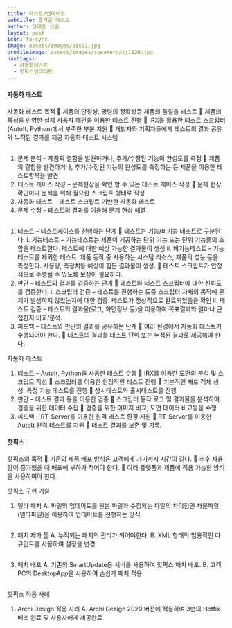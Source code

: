 ```yaml
---
title: 테스트/업데이트
subtitle: 즐거운 테스트
author: 안태준 선임
layout: post
icon: fa-sync
image: assets/images/pic03.jpg
profileimage: assets/images/speaker/atj1126.jpg
hashtags: 
  - 자동화테스트
  - 핫픽스업데이트
---
```


#### 자동화 테스트

자동화 테스트 목적
	제품의 안정성, 명령의 정확성등 제품의 품질을 테스트
	제품의 특성을 반영한 실제 사용자 패턴을 이용한 테스트 진행
	IRX를 활용한 테스트 스크립터(AutoIt, Python)에서 부족한 부분 지원
	개발자와 기획자들에게 테스트의 결과 공유와 누적된 결과를 제공
자동화 테스트 시스템

<span class="image centered"><img src="{{ 'assets/images/post/atj1126/pic_01.png' | relative_url }}" alt="" /></span>

1.	문제 분석 – 제품의 결함을 발견하거나, 추가/수정된 기능의 완성도를 측정
	제품의 결함을 발견하거나, 추가/수정된 기능의 완성도를 측정하는 등 제품을 이용한 테스트항목을 발견
2.	테스트 케이스 작성 – 문제현상을 확인 할 수 있는 테스트 케이스 작성
	문제 현상 확인이나 분석을 위해 필요한 스크립트 형태로 작성
3.	자동화 테스트 – 테스트 스크립트 기반한 자동화 테스트
4.	문제 수정 – 테스트의 결과를 이용해 문제 현상 해결

<span class="image centered"><img src="{{ 'assets/images/post/atj1126/pic_02.png' | relative_url }}" alt="" /></span>

1.	테스트 – 테스트케이스를 진행하는 단계
	테스트는 기능/비기능 테스트로 구분된다.
i.	기능테스트 – 기능테스트는 제품이 제공하는 단위 기능 또는 단위 기능들의 조합을 테스트한다. 테스트에 대한 예상 가능한 결과물이 생성
ii.	비기능테스트 – 기능테스트를 제외한 테스트. 제품 동작 중 사용하는 시스템 리소스, 제품의 성능 등을 측정한다. 사용량, 측정치등 예상이 힘든 결과물이 생성.
	테스트 스크립트가 안정적으로 수행될 수 있도록 보장이 필요하다.
2.	판단 – 테스트의 결과를 검증하는 단계
	테스트와 테스트 스크립터에 대한 신뢰도를 검증한다.
i.	스크립터 검증 – 테스트를 진행하는 도중 스크립터 자체의 동작에 문제가 발생하지 않았는지에 대한 검증. 테스트가 정상적으로 완료되었음을 확인
ii.	테스트 검증 – 테스트의 결과물(로그, 화면정보 등)을 이용하여 목표결과와 얼마나 근접한지 비교/분석.
3.	피드백 – 테스트와 판단의 결과를 공유하는 단계
	여러 환경에서 자동화 테스트가 수행되어야 한다.
	테스트의 결과를 테스트 단위 또는 누적된 결과로 제공해야 한다.

자동화 테스트
1.	테스트 – AutoIt, Python을 사용한 테스트 수행
	IRX를 이용한 도면의 분석 및 스크립트 작성
	스크립터를 이용한 안정적인 테스트 진행
	기본적인 캐드 객체 생성, 특정 기능 테스트를 진행
	상시테스트와 출시테스트를 진행
2.	판단 – 테스트 결과 등을 이용한 검증
	스크립터 동작 로그 및 결과물을 분석하여 검증을 위한 데이터 수집
	검증을 위한 이미지 비교, 도면 데이터 비교등을 수행
3.	피드백 – RT_Server를 이용한 원격 테스트 환경 지원
	RT_Server를 이용한 AutoIt 원격 테스트를 지원
	테스트 결과를 보존 및 기록.

#### 핫픽스

핫픽스의 목적
	기존의 제품 배포 방식은 고객에게 가기까지 시간이 길다.
	추후 사용량이 증가했을 때 배포에 부하가 적어야 한다.
	여러 플랫폼과 제품에 적용 가능한 방식을 사용하여야 한다.

핫픽스 구현 기술
1.	델타 패치
A.	파일의 업데이트를 원본 파일과 수정되는 파일의 차이점인 차분파일(델타파일)을 이용하여 업데이트를 진행하는 방식

<span class="image centered"><img src="{{ 'assets/images/post/atj1126/pic_03.jpg' | relative_url }}" alt="" /></span>

2.	패치 제가 툴
A.	누적되는 패치의 관리가 되어야한다.
B.	XML 형태의 범용적인 다큐먼트를 사용하여 설정을 변경

<span class="image centered"><img src="{{ 'assets/images/post/atj1126/pic_04.png' | relative_url }}" alt="" /></span>

3.	패치 배포
A.	기존의 SmartUpdate용 서버를 사용하여 핫픽스 패치 배포.
B.	고객 PC의 DesktopApp을 사용하여 손쉽게 패치 적용

<span class="image centered"><img src="{{ 'assets/images/post/atj1126/pic_05.png' | relative_url }}" alt="" /></span>

핫픽스 적용 사례
1.	Archi Design 적용 사례
A.	Archi Design 2020 버전에 적용하여 3번의 Hotfix 배포 완료 및 사용자에게 제공완료
